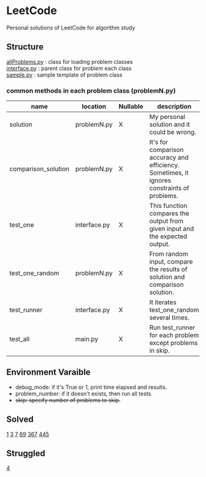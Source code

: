 # LeetCode
Personal solutions of LeetCode for algorithm study

## Structure
[allProblems.py](solutions/allProblems.py) : class for loading problem classes <br>
[interface.py](solutions/interface.py) : parent class for problem each class <br>
[sample.py](solutions/sample.py) : sample template of problem class

### common methods in each problem class (problemN.py)
|name|location|Nullable|description|
|---|---|---|---|
|solution|problemN.py|X|My personal solution and it could be wrong.|
|comparison_solution|problemN.py|X|It's for comparison accuracy and efficiency. Sometimes, it ignores constraints of problems.|
|test_one|interface.py|X|This function compares the output from given input and the expected output.|
|test_one_random|problemN.py|X|From random input, compare the results of solution and comparison solution.|
|test_runner|interface.py|X|It iterates test_one_random several times.|
|test_all|main.py|X|Run test_runner for each problem except problems in skip.|

## Environment Varaible
- debug_mode: if it's True or 1, print time elapsed and results.
- problem_number: if it doesn't exists, then run all tests.
- ~~skip: specify number of problems to skip.~~

## Solved
[1](solutions/problem1.py)
[3](solutions/problem3.py)
[7](solutions/problem7.py)
[69](solutions/problem69.py)
[367](solutions/problem367.py)
[445](solutions/problem445.py)

## Struggled
[4](solutions/problem4.py)
